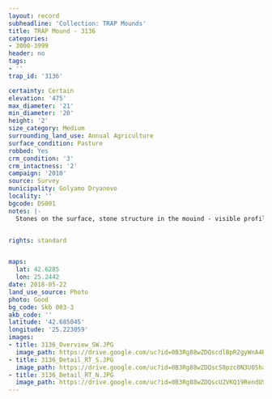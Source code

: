 ```yaml
---
layout: record
subheadline: 'Collection: TRAP Mounds'
title: TRAP Mound - 3136
categories:
- 3000-3999
header: no
tags:
- ''
trap_id: '3136'

certainty: Certain
elevation: '475'
max_diameter: '21'
min_diameter: '20'
height: '2'
size_category: Medium
surrounding_land_use: Annual Agriculture
surface_condition: Pasture
robbed: Yes
crm_condition: '3'
crm_intactness: '2'
campaign: '2010'
source: Survey
municipality: Golyamo Dryanovo
locality: ''
bgcode: DS001
notes: |-
  Stones on the surface, stone structure in the mouind - visible profile in robbers' trench.


rights: standard


maps:
  lat: 42.6285
  lon: 25.2442
date: 2018-05-22
land_use_source: Photo
photo: Good
bg_code: Skb 003-3
akb_code: ''
latitude: '42.685045'
longitude: '25.223059'
images:
- title: 3136_Overview_SW.JPG
  image_path: https://drive.google.com/uc?id=0B3Rg88wZDQscdlBpR2gyWnA4Rk0
- title: 3136_Detail_RT_S.JPG
  image_path: https://drive.google.com/uc?id=0B3Rg88wZDQscS0pzc0N3U05haUE
- title: 3136_Detail_RT_N.JPG
  image_path: https://drive.google.com/uc?id=0B3Rg88wZDQscU2VKQ19RendUSTg
---
```

